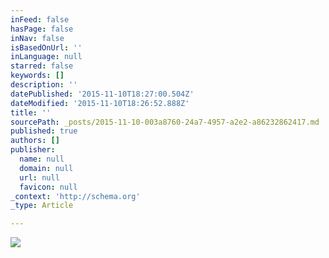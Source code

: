 ```yaml
---
inFeed: false
hasPage: false
inNav: false
isBasedOnUrl: ''
inLanguage: null
starred: false
keywords: []
description: ''
datePublished: '2015-11-10T18:27:00.504Z'
dateModified: '2015-11-10T18:26:52.888Z'
title: ''
sourcePath: _posts/2015-11-10-003a8760-24a7-4957-a2e2-a86232862417.md
published: true
authors: []
publisher:
  name: null
  domain: null
  url: null
  favicon: null
_context: 'http://schema.org'
_type: Article

---
```

![](https://the-grid-user-content.s3-us-west-2.amazonaws.com/0492e407-8a1d-47ec-be74-22ef84ce59da.jpg)